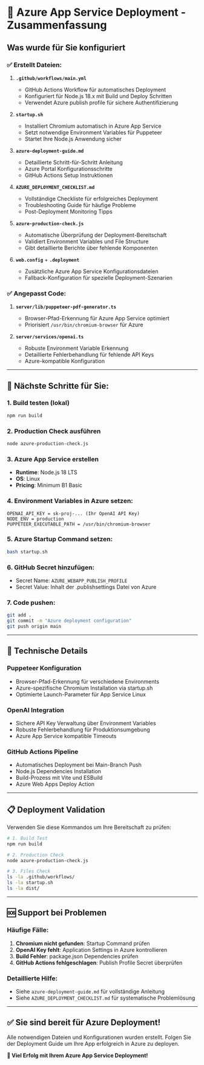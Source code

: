 # 🚀 Azure App Service Deployment - Zusammenfassung

## Was wurde für Sie konfiguriert

### ✅ Erstellt Dateien:

1. **`.github/workflows/main.yml`** 
   - GitHub Actions Workflow für automatisches Deployment
   - Konfiguriert für Node.js 18.x mit Build und Deploy Schritten
   - Verwendet Azure publish profile für sichere Authentifizierung

2. **`startup.sh`**
   - Installiert Chromium automatisch in Azure App Service
   - Setzt notwendige Environment Variables für Puppeteer
   - Startet Ihre Node.js Anwendung sicher

3. **`azure-deployment-guide.md`**
   - Detaillierte Schritt-für-Schritt Anleitung
   - Azure Portal Konfigurationsschritte
   - GitHub Actions Setup Instruktionen

4. **`AZURE_DEPLOYMENT_CHECKLIST.md`**
   - Vollständige Checkliste für erfolgreiches Deployment
   - Troubleshooting Guide für häufige Probleme
   - Post-Deployment Monitoring Tipps

5. **`azure-production-check.js`**
   - Automatische Überprüfung der Deployment-Bereitschaft
   - Validiert Environment Variables und File Structure
   - Gibt detaillierte Berichte über fehlende Komponenten

6. **`web.config`** + **`.deployment`**
   - Zusätzliche Azure App Service Konfigurationsdateien
   - Fallback-Konfiguration für spezielle Deployment-Szenarien

### ✅ Angepasst Code:

1. **`server/lib/puppeteer-pdf-generator.ts`**
   - Browser-Pfad-Erkennung für Azure App Service optimiert
   - Priorisiert `/usr/bin/chromium-browser` für Azure

2. **`server/services/openai.ts`**
   - Robuste Environment Variable Erkennung
   - Detaillierte Fehlerbehandlung für fehlende API Keys
   - Azure-kompatible Konfiguration

---

## 🎯 Nächste Schritte für Sie:

### 1. Build testen (lokal)
```bash
npm run build
```

### 2. Production Check ausführen
```bash
node azure-production-check.js
```

### 3. Azure App Service erstellen
- **Runtime**: Node.js 18 LTS
- **OS**: Linux 
- **Pricing**: Minimum B1 Basic

### 4. Environment Variables in Azure setzen:
```
OPENAI_API_KEY = sk-proj-... (Ihr OpenAI API Key)
NODE_ENV = production
PUPPETEER_EXECUTABLE_PATH = /usr/bin/chromium-browser
```

### 5. Azure Startup Command setzen:
```bash
bash startup.sh
```

### 6. GitHub Secret hinzufügen:
- Secret Name: `AZURE_WEBAPP_PUBLISH_PROFILE`
- Secret Value: Inhalt der .publishsettings Datei von Azure

### 7. Code pushen:
```bash
git add .
git commit -m "Azure deployment configuration"
git push origin main
```

---

## 🔧 Technische Details

### Puppeteer Konfiguration
- Browser-Pfad-Erkennung für verschiedene Environments
- Azure-spezifische Chromium Installation via startup.sh
- Optimierte Launch-Parameter für App Service Linux

### OpenAI Integration
- Sichere API Key Verwaltung über Environment Variables
- Robuste Fehlerbehandlung für Produktionsumgebung
- Azure App Service kompatible Timeouts

### GitHub Actions Pipeline
- Automatisches Deployment bei Main-Branch Push
- Node.js Dependencies Installation
- Build-Prozess mit Vite und ESBuild
- Azure Web Apps Deploy Action

---

## 📋 Deployment Validation

Verwenden Sie diese Kommandos um Ihre Bereitschaft zu prüfen:

```bash
# 1. Build Test
npm run build

# 2. Production Check
node azure-production-check.js

# 3. Files Check
ls -la .github/workflows/
ls -la startup.sh
ls -la dist/
```

---

## 🆘 Support bei Problemen

### Häufige Fälle:
1. **Chromium nicht gefunden**: Startup Command prüfen
2. **OpenAI Key fehlt**: Application Settings in Azure kontrollieren
3. **Build Fehler**: package.json Dependencies prüfen
4. **GitHub Actions fehlgeschlagen**: Publish Profile Secret überprüfen

### Detaillierte Hilfe:
- Siehe `azure-deployment-guide.md` für vollständige Anleitung
- Siehe `AZURE_DEPLOYMENT_CHECKLIST.md` für systematische Problemlösung

---

## ✅ Sie sind bereit für Azure Deployment!

Alle notwendigen Dateien und Konfigurationen wurden erstellt. Folgen Sie der Deployment Guide um Ihre App erfolgreich in Azure zu deployen.

**🎉 Viel Erfolg mit Ihrem Azure App Service Deployment!**